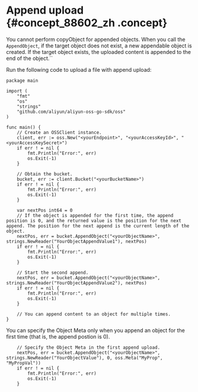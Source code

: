 # Append upload {#concept_88602_zh .concept}

You cannot perform copyObject for appended objects. When you call the `AppendObject`, if the target object does not exist, a new appendable object is created. If the target object exists, the uploaded content is appended to the end of the object.``

Run the following code to upload a file with append upload:

```language-go
package main

import (
	"fmt"
	"os"
	"strings"
	"github.com/aliyun/aliyun-oss-go-sdk/oss"
)

func main() {
	// Create an OSSClient instance.
	client, err := oss.New("<yourEndpoint>", "<yourAccessKeyId>", "<yourAccessKeySecret>")
	if err ! = nil {
		fmt.Println("Error:", err)
		os.Exit(-1)
	}

	// Obtain the bucket.
	bucket, err := client.Bucket("<yourBucketName>")
	if err ! = nil {
		fmt.Println("Error:", err)
		os.Exit(-1)
	}

	var nextPos int64 = 0
	// If the object is appended for the first time, the append position is 0, and the returned value is the position for the next append. The position for the next append is the current length of the object.
	nextPos, err = bucket.AppendObject("<yourObjectName>", strings.NewReader("YourObjectAppendValue1"), nextPos)
	if err ! = nil {
		fmt.Println("Error:", err)
		os.Exit(-1)
	}

	// Start the second append.
	nextPos, err = bucket.AppendObject("<yourObjectName>", strings.NewReader("YourObjectAppendValue2"), nextPos)
	if err ! = nil {
		fmt.Println("Error:", err)
		os.Exit(-1)
	}

	// You can append content to an object for multiple times.
}

```

You can specify the Object Meta only when you append an object for the first time \(that is, the append postion is 0\).

```language-go
	// Specify the Object Meta in the first append upload.
	nextPos, err = bucket.AppendObject("<yourObjectName>", strings.NewReader("YourObjectValue"), 0, oss.Meta("MyProp", "MyPropVal"))
	if err ! = nil {
		fmt.Println("Error:", err)
		os.Exit(-1)
	}

```

